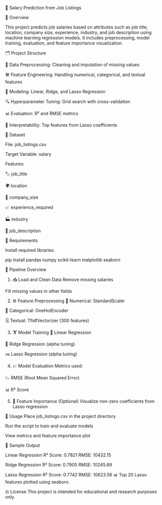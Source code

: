 💼 Salary Prediction from Job Listings

📌 Overview

This project predicts job salaries based on attributes such as job title, location, company size, experience, industry, and job description using machine learning regression models. It includes preprocessing, model training, evaluation, and feature importance visualization.

🗂️ Project Structure

🧹 Data Preprocessing: Cleaning and imputation of missing values

🛠️ Feature Engineering: Handling numerical, categorical, and textual features

🤖 Modeling: Linear, Ridge, and Lasso Regression

🔍 Hyperparameter Tuning: Grid search with cross-validation

📊 Evaluation: R² and RMSE metrics

🧾 Interpretability: Top features from Lasso coefficients

📁 Dataset

File: job_listings.csv

Target Variable: salary

Features:

🏷️ job_title

🌍 location

🏢 company_size

📈 experience_required

🏭 industry

📝 job_description

🧰 Requirements

Install required libraries:

pip install pandas numpy scikit-learn matplotlib seaborn

🔄 Pipeline Overview
1. 📥 Load and Clean Data
Remove missing salaries

Fill missing values in other fields

2. ⚙️ Feature Preprocessing
🔢 Numerical: StandardScaler

🧮 Categorical: OneHotEncoder

🗒️ Textual: TfidfVectorizer (300 features)

3. 🏋️ Model Training
📐 Linear Regression

📏 Ridge Regression (alpha tuning)

✂️ Lasso Regression (alpha tuning)

4. 📈 Model Evaluation
Metrics used:

📉 RMSE (Root Mean Squared Error)

📊 R² Score

5. 🧠 Feature Importance (Optional)
Visualize non-zero coefficients from Lasso regression

🚀 Usage
Place job_listings.csv in the project directory

Run the script to train and evaluate models

View metrics and feature importance plot

📌 Sample Output

Linear Regression
R² Score: 0.7821
RMSE: 10432.15

Ridge Regression
R² Score: 0.7905
RMSE: 10245.89

Lasso Regression
R² Score: 0.7742
RMSE: 10623.56
📊 Top 20 Lasso features plotted using seaborn.

⚖️ License
This project is intended for educational and research purposes only.
